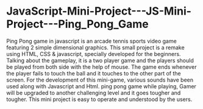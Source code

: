 # JavaScript-Mini-Project---JS-Mini-Project---Ping_Pong_Game

Ping Pong game in javascript is an arcade tennis sports video game featuring 2 simple dimensional graphics. This small project is a remake using HTML, CSS & javascript, specially developed for the beginners. Talking about the gameplay, it is a two player game and the players should be played from both side with the help of mouse. The game ends whenever the player fails to touch the ball and it touches to the other part of the screen. For the development of this mini-game, various sounds have been used along with Javascript and Html.
ping pong game while playing, Gamer will be upgraded to another challenging level and it goes tougher and tougher.  This mini project is easy to operate and understood by the users.
